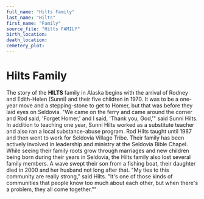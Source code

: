 ```yaml
---
full_name: "Hilts Family"
last_name: "Hilts"
first_name: "Family"
source_file: "Hilts FAMILY"
birth_location:
death_location:
cemetery_plot: 
---
```

# Hilts Family

The story of the **HILTS** family in Alaska begins with the arrival of
Rodney and Edith-Helen (Sunni) and their five children in 1970. It was to be
a one-year move and a stepping-stone to get to Homer, but that was
before they laid eyes on Seldovia. "We came on the ferry and came around
the corner and Rod said, 'Forget Homer,' and I said, 'Thank you, God,'"
said Sunni Hilts. In addition to teaching one year, Sunni Hilts worked as a
substitute teacher and also ran a local substance-abuse program. Rod Hilts
taught until 1987 and then went to work for Seldovia Village Tribe.  Their family has
been actively involved in leadership and ministry at the Seldovia Bible Chapel.
While seeing their family roots grow through marriages and new children 
being born during their years in Seldovia, the Hilts family also lost several family
members.  A wave swept their son from a fishing boat, their daughter died
in 2000 and her husband not long after that.  "My ties to this community are really
strong," said Hilts. "It's one of those kinds of communities that people
know too much about each other, but when there's a problem, they all
come together.""

